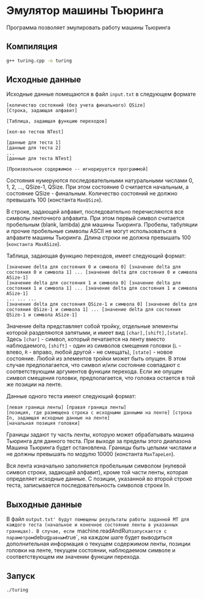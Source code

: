# Эмулятор машины Тьюринга

Программа позволяет эмулировать работу машины Тьюринга

## Компиляция

``` bash
g++ turing.cpp -o turing
```

## Иcходные данные

Исходные данные помещаются в файл `input.txt` в следующем формате

```
[количество состояний (без учета финального) QSize]
[Строка, задающая алфавит]

[Таблица, задающая функцию переходов]

[кол-во тестов NTest]

[данные для теста 1]
[данные для теста 2]
...
[данные для теста NTest]

[Произвольное содержимое -- игнорируется программой]
```

Состояния нумеруются последовательными натуральными числами 0, 1, 2, ..., QSize-1, QSize. При этом состояние 0 считается начальным, а состояние QSize - финальным. Количество состояний не должно превышать 100 (константа `MaxQSize`).

В строке, задающей алфавит, последовательно перечисляются все символы ленточного алфавита. При этом первый символ считается пробельным (blank, lambda) для машины Тьюринга. Пробелы, табуляции и прочие пробельные символы ASCII не могут использоваться в алфавите машины Тьюринга. Длина строки не должна превышать 100 (`константа MaxASize`).

Таблица, задающая функцию переходов, имеет следующий формат:
```
[значение delta для состояния 0 и символа 0] [значение delta для состояния 0 и символа 1] ... [значение delta для состояния 0 и символа ASize-1]
[значение delta для состояния 1 и символа 0] [значение delta для состояния 1 и символа 1] ... [значение delta для состояния 1 и символа ASize-1]
... ... ...
[значение delta для состояния QSize-1 и символа 0] [значение delta для состояния QSize-1 и символа 1] ... [значение delta для состояния QSize-1 и символа ASize-1]
```

Значение delta представляет собой тройку, отдельные элементы которой разделяются запятыми, и имеет вид `[char],[shift],[state]`. Здесь `[char]` - символ, который печатается на ленту вместо наблюдаемого, `[shift]` - один из символов смещения головки (`L` - влево, `R` - вправо, любой другой - не смещать), `[state]` - новое состояние. Любой из элементов тройки может быть опущен. В этом случае предполагается, что символ и/или состояние совпадают с соответствующим аргументов функции перехода. Если же опущен символ смещения головки, предполагается, что головка остается в той же позиции на ленте.

Данные одного теста имеют следующий формат:
```
[левая граница ленты] [правая граница ленты]
[позиция, где размещена строка с исходными данными на ленте] [строка In, задающая исходные данные на ленте]
[начальная позиция головки]
```

Границы задают ту часть ленты, которую может обрабатывать машина Тьюринга для данного теста. При выходе за пределы этого диапазона Машина Тьюринга будет остановлена. Границы быть целыми числами и не должны превышать по модулю 10000 (константа `MaxTapeLen`).

Вся лента изначально заполняется пробельным символом (нулевой символ строки, задающей алфавит), кроме той части ленты, которая определяет исходные данные. С позиции, указанной во второй строке теста, записывается последовательность символов строки In.

## Выходные данные

В файл `output.txt' будут помещены результаты работы заданной МТ для каждого теста (начальное и конечное состояние ленты в указанных границах).
В случае, если `machine.readAndRun` запускается с параметром `debug` равным `true`, на каждом шаге будет выводиться дополнительная информация о текущем содержимом ленты, позиции головки на ленте, текущем состоянии, наблюдаемом символе и соответствующем им значении функции перехода.

## Запуск

``` bash
./turing
```
